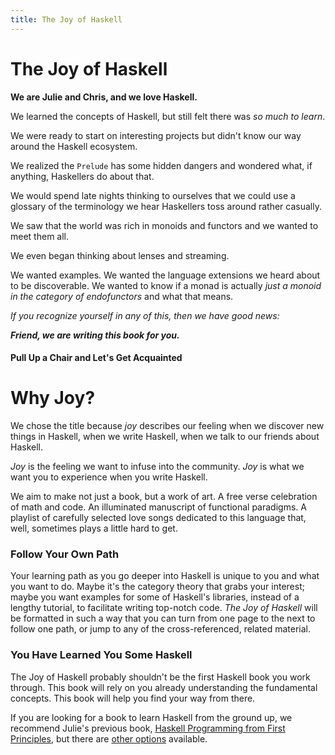 ```yaml
---
title: The Joy of Haskell
---
```

# The Joy of Haskell  

**We are Julie and Chris, and we love Haskell.**

We learned the concepts of Haskell, but still felt there was *_so_ much to learn*. 

We were ready to start on interesting projects but didn't know our way around the Haskell ecosystem.

We realized the `Prelude` has some hidden dangers and wondered what, if anything, Haskellers do about that.

We would spend late nights thinking to ourselves that we could use a glossary of the terminology we hear Haskellers toss around rather casually.

We saw that the world was rich in monoids and functors and we wanted to meet them all.

We even began thinking about lenses and streaming.

We wanted examples. We wanted the language extensions we heard about to be discoverable. We wanted to know if a monad is actually *just a monoid in the category of endofunctors* and what that means.

_If you recognize yourself in any of this, then we have good news:_

**_Friend, we are writing this book for you._**

#### Pull Up a Chair and Let's Get Acquainted  

# Why Joy?  

We chose the title because *joy* describes our feeling when we discover new things in Haskell, when we write Haskell, when we talk to our friends about Haskell. 

*Joy* is the feeling we want to infuse into the community. *Joy* is what we want you to experience when you write Haskell.

We aim to make not just a book, but a work of art. A free verse celebration of math and code. An illuminated manuscript of functional paradigms. A playlist of carefully selected love songs dedicated to this language that, well, sometimes plays a little hard to get.

### Follow Your Own Path

Your learning path as you go deeper into Haskell is unique to you and what you want to do. Maybe it's the category theory that grabs your interest; maybe you want examples for some of Haskell's libraries, instead of a lengthy tutorial, to facilitate writing top-notch code. *The Joy of Haskell* will be formatted in such a way that you can turn from one page to the next to follow one path, or jump to any of the cross-referenced, related material. 

### You Have Learned You Some Haskell

The Joy of Haskell probably shouldn't be the first Haskell book you work through. This book will rely on you already understanding the fundamental concepts. This book will help you find your way from there. 

If you are looking for a book to learn Haskell from the ground up, we recommend Julie's previous book, [Haskell Programming from First Principles](http://haskellbook.com/), but there are [other options](https://haskell-lang.org/documentation) available.
